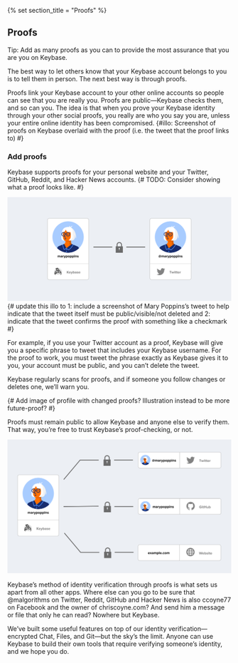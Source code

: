 {% set section_title = "Proofs" %}

## Proofs  
Tip: Add as many proofs as you can to provide the most assurance that you are you on Keybase.

The best way to let others know that your Keybase account belongs to you is to tell them in person. The next best way is through proofs.

Proofs link your Keybase account to your other online accounts so people can see that you are really you. Proofs are public—Keybase checks them, and so can you. The idea is that when you prove your Keybase identity through your other social proofs, you really are who you say you are, unless your entire online identity has been compromised.
{#illo: Screenshot of proofs on Keybase overlaid with the proof (i.e. the tweet that the proof links to) #}

### Add proofs
Keybase supports proofs for your personal website and your Twitter, GitHub, Reddit, and Hacker News accounts. {# TODO: Consider showing what a proof looks like. #}

![](/img/kb-one-account.png)
{# update this illo to 1: include a screenshot of Mary Poppins’s tweet to help indicate that the tweet itself must be public/visible/not deleted and 2: indicate that the tweet confirms the proof with something like a checkmark #}

For example, if you use your Twitter account as a proof, Keybase will give you a specific phrase to tweet that includes your Keybase username. For the proof to work, you must tweet the phrase exactly as Keybase gives it to you, your account must be public, and you can’t delete the tweet.

Keybase regularly scans for proofs, and if someone you follow changes or deletes one, we’ll warn you. 

{# Add image of profile with changed proofs? Illustration instead to be more future-proof? #}

Proofs must remain public to allow Keybase and anyone else to verify them. That way, you’re free to trust Keybase’s proof-checking, or not.

![](/img/kb-three-accounts.png)

Keybase’s method of identity verification through proofs is what sets us apart from all other apps. Where else can you go to be sure that @malgorithms on Twitter, Reddit, GitHub and Hacker News is also ccoyne77 on Facebook and the owner of chriscoyne.com?  And send him a message or file that only he can read? Nowhere but Keybase.

We’ve built some useful features on top of our identity verification—encrypted Chat, Files, and Git—but the sky’s the limit.  Anyone can use Keybase to build their own tools that require verifying someone’s identity, and we hope you do.
